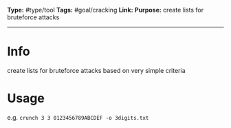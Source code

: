 **Type:** #type/tool
**Tags:**  #goal/cracking 
**Link:** 
**Purpose:** create lists for bruteforce attacks

---
# Info
create lists for bruteforce attacks based on very simple criteria
# Usage
e.g. `crunch 3 3 0123456789ABCDEF -o 3digits.txt`